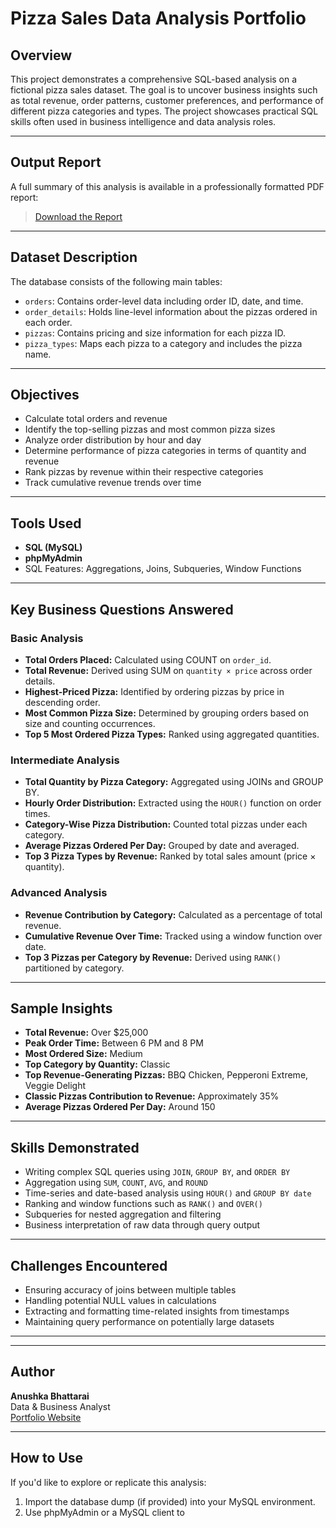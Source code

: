 # Pizza Sales Data Analysis Portfolio

## Overview

This project demonstrates a comprehensive SQL-based analysis on a fictional pizza sales dataset. The goal is to uncover business insights such as total revenue, order patterns, customer preferences, and performance of different pizza categories and types. The project showcases practical SQL skills often used in business intelligence and data analysis roles.

---

## Output Report

A full summary of this analysis is available in a professionally formatted PDF report:
> [Download the Report](Pizza_Sales.pdf)

---

## Dataset Description

The database consists of the following main tables:

- `orders`: Contains order-level data including order ID, date, and time.
- `order_details`: Holds line-level information about the pizzas ordered in each order.
- `pizzas`: Contains pricing and size information for each pizza ID.
- `pizza_types`: Maps each pizza to a category and includes the pizza name.

---

## Objectives

- Calculate total orders and revenue
- Identify the top-selling pizzas and most common pizza sizes
- Analyze order distribution by hour and day
- Determine performance of pizza categories in terms of quantity and revenue
- Rank pizzas by revenue within their respective categories
- Track cumulative revenue trends over time

---

## Tools Used

- **SQL (MySQL)**
- **phpMyAdmin**
- SQL Features: Aggregations, Joins, Subqueries, Window Functions

---

## Key Business Questions Answered

### Basic Analysis

- **Total Orders Placed:** Calculated using COUNT on `order_id`.
- **Total Revenue:** Derived using SUM on `quantity × price` across order details.
- **Highest-Priced Pizza:** Identified by ordering pizzas by price in descending order.
- **Most Common Pizza Size:** Determined by grouping orders based on size and counting occurrences.
- **Top 5 Most Ordered Pizza Types:** Ranked using aggregated quantities.

### Intermediate Analysis

- **Total Quantity by Pizza Category:** Aggregated using JOINs and GROUP BY.
- **Hourly Order Distribution:** Extracted using the `HOUR()` function on order times.
- **Category-Wise Pizza Distribution:** Counted total pizzas under each category.
- **Average Pizzas Ordered Per Day:** Grouped by date and averaged.
- **Top 3 Pizza Types by Revenue:** Ranked by total sales amount (price × quantity).

### Advanced Analysis

- **Revenue Contribution by Category:** Calculated as a percentage of total revenue.
- **Cumulative Revenue Over Time:** Tracked using a window function over date.
- **Top 3 Pizzas per Category by Revenue:** Derived using `RANK()` partitioned by category.

---

## Sample Insights

- **Total Revenue:** Over $25,000
- **Peak Order Time:** Between 6 PM and 8 PM
- **Most Ordered Size:** Medium
- **Top Category by Quantity:** Classic
- **Top Revenue-Generating Pizzas:** BBQ Chicken, Pepperoni Extreme, Veggie Delight
- **Classic Pizzas Contribution to Revenue:** Approximately 35%
- **Average Pizzas Ordered Per Day:** Around 150

---

## Skills Demonstrated

- Writing complex SQL queries using `JOIN`, `GROUP BY`, and `ORDER BY`
- Aggregation using `SUM`, `COUNT`, `AVG`, and `ROUND`
- Time-series and date-based analysis using `HOUR()` and `GROUP BY date`
- Ranking and window functions such as `RANK()` and `OVER()`
- Subqueries for nested aggregation and filtering
- Business interpretation of raw data through query output

---

## Challenges Encountered

- Ensuring accuracy of joins between multiple tables
- Handling potential NULL values in calculations
- Extracting and formatting time-related insights from timestamps
- Maintaining query performance on potentially large datasets

---
---

## Author

**Anushka Bhattarai**  
Data & Business Analyst  
[Portfolio Website](https://anneushka.my.canva.site/data-analyst-portfolio)

---

## How to Use

If you'd like to explore or replicate this analysis:
1. Import the database dump (if provided) into your MySQL environment.
2. Use phpMyAdmin or a MySQL client to
